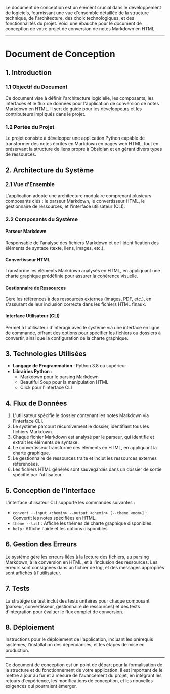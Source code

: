 Le document de conception est un élément crucial dans le développement de logiciels, fournissant une vue d'ensemble détaillée de la structure technique, de l'architecture, des choix technologiques, et des fonctionnalités du projet. Voici une ébauche pour le document de conception de votre projet de conversion de notes Markdown en HTML.

---

# Document de Conception

## 1. Introduction

### 1.1 Objectif du Document
Ce document vise à définir l'architecture logicielle, les composants, les interfaces et le flux de données pour l'application de conversion de notes Markdown en HTML. Il sert de guide pour les développeurs et les contributeurs impliqués dans le projet.

### 1.2 Portée du Projet
Le projet consiste à développer une application Python capable de transformer des notes écrites en Markdown en pages web HTML, tout en préservant la structure de liens propre à Obsidian et en gérant divers types de ressources.

## 2. Architecture du Système

### 2.1 Vue d'Ensemble
L'application adopte une architecture modulaire comprenant plusieurs composants clés : le parseur Markdown, le convertisseur HTML, le gestionnaire de ressources, et l'interface utilisateur (CLI).

### 2.2 Composants du Système

#### Parseur Markdown
Responsable de l'analyse des fichiers Markdown et de l'identification des éléments de syntaxe (texte, liens, images, etc.).

#### Convertisseur HTML
Transforme les éléments Markdown analysés en HTML, en appliquant une charte graphique prédéfinie pour assurer la cohérence visuelle.

#### Gestionnaire de Ressources
Gère les références à des ressources externes (images, PDF, etc.), en s'assurant de leur inclusion correcte dans les fichiers HTML finaux.

#### Interface Utilisateur (CLI)
Permet à l'utilisateur d'interagir avec le système via une interface en ligne de commande, offrant des options pour spécifier les fichiers ou dossiers à convertir, ainsi que la configuration de la charte graphique.

## 3. Technologies Utilisées

- **Langage de Programmation** : Python 3.8 ou supérieur
- **Librairies Python** :
  - Markdown pour le parsing Markdown
  - Beautiful Soup pour la manipulation HTML
  - Click pour l'interface CLI

## 4. Flux de Données

1. L'utilisateur spécifie le dossier contenant les notes Markdown via l'interface CLI.
2. Le système parcourt récursivement le dossier, identifiant tous les fichiers Markdown.
3. Chaque fichier Markdown est analysé par le parseur, qui identifie et extrait les éléments de syntaxe.
4. Le convertisseur transforme ces éléments en HTML, en appliquant la charte graphique.
5. Le gestionnaire de ressources traite et inclut les ressources externes référencées.
6. Les fichiers HTML générés sont sauvegardés dans un dossier de sortie spécifié par l'utilisateur.

## 5. Conception de l'Interface

L'interface utilisateur CLI supporte les commandes suivantes :
- `convert --input <chemin> --output <chemin> [--theme <nom>]` : Convertit les notes spécifiées en HTML.
- `theme --list` : Affiche les thèmes de charte graphique disponibles.
- `help` : Affiche l'aide et les options disponibles.

## 6. Gestion des Erreurs

Le système gère les erreurs liées à la lecture des fichiers, au parsing Markdown, à la conversion en HTML, et à l'inclusion des ressources. Les erreurs sont consignées dans un fichier de log, et des messages appropriés sont affichés à l'utilisateur.

## 7. Tests

La stratégie de test inclut des tests unitaires pour chaque composant (parseur, convertisseur, gestionnaire de ressources) et des tests d'intégration pour évaluer le flux complet de conversion.

## 8. Déploiement

Instructions pour le déploiement de l'application, incluant les prérequis systèmes, l'installation des dépendances, et les étapes de mise en production.

---

Ce document de conception est un point de départ pour la formalisation de la structure et du fonctionnement de votre application. Il est important de le mettre à jour au fur et à mesure de l'avancement du projet, en intégrant les retours d'expérience, les modifications de conception, et les nouvelles exigences qui pourraient émerger.